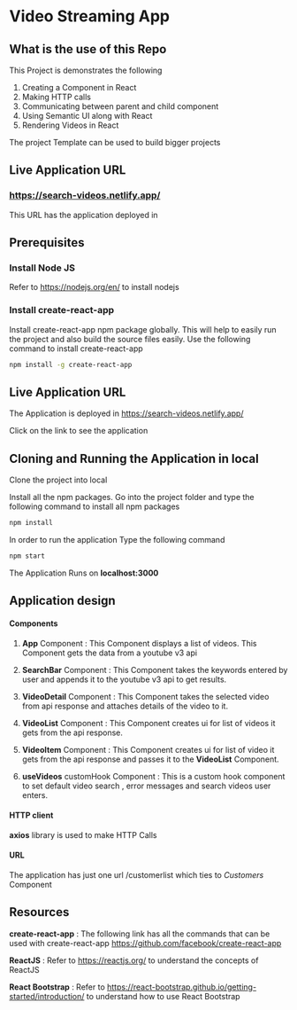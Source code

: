 # Video Streaming App

## What is the use of this Repo

This Project is demonstrates the following
1. Creating a Component in React
2. Making HTTP calls
3. Communicating between parent and child component
4. Using Semantic UI along with React
5. Rendering Videos in React

The project Template can be used to build bigger projects

## Live Application URL

### https://search-videos.netlify.app/
This URL has the application deployed in

## Prerequisites

### Install Node JS
Refer to https://nodejs.org/en/ to install nodejs

### Install create-react-app
Install create-react-app npm package globally. This will help to easily run the project and also build the source files easily. Use the following command to install create-react-app

```bash
npm install -g create-react-app
```
## Live Application URL

The Application is deployed in https://search-videos.netlify.app/

Click on the link to see the application

## Cloning and Running the Application in local

Clone the project into local

Install all the npm packages. Go into the project folder and type the following command to install all npm packages

```bash
npm install
```

In order to run the application Type the following command

```bash
npm start
```

The Application Runs on **localhost:3000**

## Application design

#### Components

1. **App** Component : This Component displays a list of videos. This Component gets the data from a youtube v3 api 

2. **SearchBar** Component : This Component takes the keywords entered by user and appends it to the youtube v3 api to get results.

3. **VideoDetail** Component : This Component takes the selected video from api response and attaches details of the video to it.

4. **VideoList** Component : This Component creates ui for list of videos it gets from the api response.

5. **VideoItem** Component : This Component creates ui for list of video it gets from the api response and passes it to the **VideoList** Component.

6. **useVideos** customHook Component : This is a custom hook component to set default video search , error messages and search videos user enters.

#### HTTP client

**axios** library is used to make HTTP Calls

#### URL

The application has just one url /customerlist which ties to *Customers* Component

## Resources

**create-react-app** : The following link has all the commands that can be used with create-react-app
https://github.com/facebook/create-react-app

**ReactJS** : Refer to https://reactjs.org/ to understand the concepts of ReactJS

**React Bootstrap** : Refer to https://react-bootstrap.github.io/getting-started/introduction/ to understand how to use React Bootstrap
